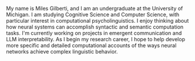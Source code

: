My name is Miles Gilberti, and I am an undergraduate at the University of Michigan. I am studying Cognitive Science and Computer Science, with particular interest in computational psycholinguistics. I enjoy thinking about how neural systems can accomplish syntactic and semantic computation tasks. I'm currently working on projects in emergent communication and LLM interpretability. As I begin my research career, I hope to help develop more specific and detailed computational accounts of the ways neural networks achieve complex linguistic behavior.
